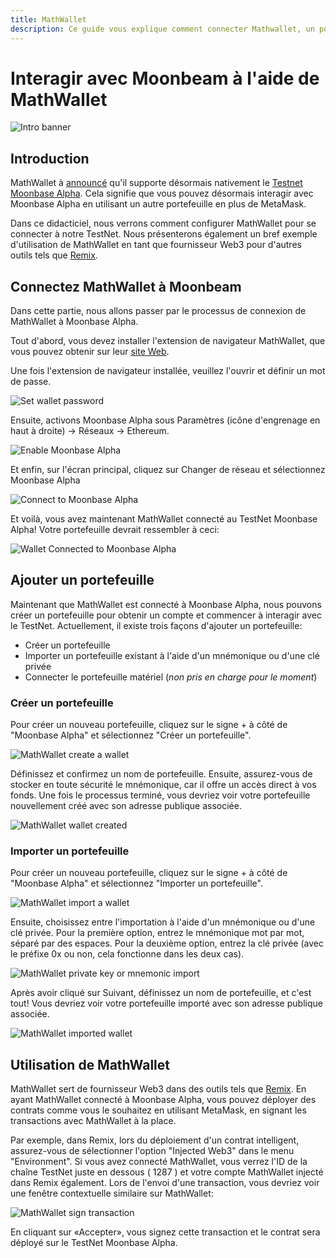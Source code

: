 ```yaml
---
title: MathWallet
description: Ce guide vous explique comment connecter Mathwallet, un portefeuille basé sur un navigateur qui fonctionne avec Ethereum, à Moonbeam.
---
```


# Interagir avec Moonbeam à l'aide de MathWallet
 
![Intro banner](/images/mathwallet/mathwallet-banner.png)

## Introduction

MathWallet à [announcé](https://mathwallet.org/moonbeam-wallet/en/) qu'il supporte désormais nativement le [Testnet Moonbase Alpha](/networks/testnet/). Cela signifie que vous pouvez désormais interagir avec Moonbase Alpha en utilisant un autre portefeuille en plus de MetaMask.

Dans ce didacticiel, nous verrons comment configurer MathWallet pour se connecter à notre TestNet. Nous présenterons également un bref exemple d'utilisation de MathWallet en tant que fournisseur Web3 pour d'autres outils tels que [Remix](/integrations/remix/).

## Connectez MathWallet à Moonbeam

Dans cette partie, nous allons passer par le processus de connexion de MathWallet à Moonbase Alpha. 

Tout d'abord, vous devez installer l'extension de navigateur MathWallet, que vous pouvez obtenir sur leur [site Web](https://mathwallet.org/en-us/).

Une fois l'extension de navigateur installée, veuillez l'ouvrir et définir un mot de passe.

![Set wallet password](/images/mathwallet/mathwallet-images-1.png)

Ensuite, activons Moonbase Alpha sous Paramètres (icône d'engrenage en haut à droite) -> Réseaux -> Ethereum.

![Enable Moonbase Alpha](/images/mathwallet/mathwallet-images-2.png)

Et enfin, sur l'écran principal, cliquez sur Changer de réseau et sélectionnez Moonbase Alpha

![Connect to Moonbase Alpha](/images/mathwallet/mathwallet-images-3.png)

Et voilà, vous avez maintenant MathWallet connecté au TestNet Moonbase Alpha! Votre portefeuille devrait ressembler à ceci:

![Wallet Connected to Moonbase Alpha](/images/mathwallet/mathwallet-images-4.png)

## Ajouter un portefeuille

Maintenant que MathWallet est connecté à Moonbase Alpha, nous pouvons créer un portefeuille pour obtenir un compte et commencer à interagir avec le TestNet. Actuellement, il existe trois façons d'ajouter un portefeuille:

 - Créer un portefeuille
 - Importer un portefeuille existant à l'aide d'un mnémonique ou d'une clé privée
- Connecter le portefeuille matériel (_non pris en charge pour le moment_)

### Créer un portefeuille

Pour créer un nouveau portefeuille, cliquez sur le signe + à côté de "Moonbase Alpha" et sélectionnez "Créer un portefeuille".

![MathWallet create a wallet](/images/mathwallet/mathwallet-images-5.png)

Définissez et confirmez un nom de portefeuille. Ensuite, assurez-vous de stocker en toute sécurité le mnémonique, car il offre un accès direct à vos fonds. Une fois le processus terminé, vous devriez voir votre portefeuille nouvellement créé avec son adresse publique associée.

![MathWallet wallet created](/images/mathwallet/mathwallet-images-6.png)

### Importer un portefeuille

Pour créer un nouveau portefeuille, cliquez sur le signe +  à côté de "Moonbase Alpha" et sélectionnez "Importer un portefeuille".

![MathWallet import a wallet](/images/mathwallet/mathwallet-images-7.png)

Ensuite, choisissez entre l'importation à l'aide d'un mnémonique ou d'une clé privée. Pour la première option, entrez le mnémonique mot par mot, séparé par des espaces. Pour la deuxième option, entrez la clé privée (avec le préfixe 0x ou non, cela fonctionne dans les deux cas).

![MathWallet private key or mnemonic import](/images/mathwallet/mathwallet-images-8.png)

Après avoir cliqué sur Suivant, définissez un nom de portefeuille, et c'est tout! Vous devriez voir votre portefeuille importé avec son adresse publique associée.

![MathWallet imported wallet](/images/mathwallet/mathwallet-images-9.png)

## Utilisation de MathWallet

MathWallet sert de fournisseur Web3 dans des outils tels que [Remix](/integrations/remix/). En ayant MathWallet connecté à Moonbase Alpha, vous pouvez déployer des contrats comme vous le souhaitez en utilisant MetaMask, en signant les transactions avec MathWallet à la place.

Par exemple, dans Remix, lors du déploiement d'un contrat intelligent, assurez-vous de sélectionner l'option "Injected Web3" dans le menu "Environment". Si vous avez connecté MathWallet, vous verrez l'ID de la chaîne TestNet juste en dessous ( 1287 ) et votre compte MathWallet injecté dans Remix également. Lors de l'envoi d'une transaction, vous devriez voir une fenêtre contextuelle similaire sur MathWallet:

![MathWallet sign transaction](/images/mathwallet/mathwallet-images-10.png)

En cliquant sur «Accepter», vous signez cette transaction et le contrat sera déployé sur le TestNet Moonbase Alpha.

